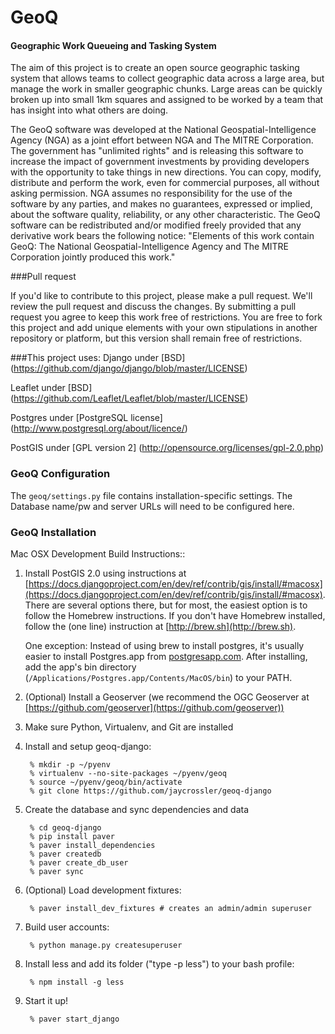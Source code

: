 # GeoQ

#### Geographic Work Queueing and Tasking System ####

The aim of this project is to create an open source geographic tasking system that allows teams to collect geographic data across a large area, but manage the work in smaller geographic chunks. Large areas can be quickly broken up into small 1km squares and assigned to be worked by a team that has insight into what others are doing.

The GeoQ software was developed at the National Geospatial-Intelligence Agency (NGA) as a joint effort between NGA and The MITRE Corporation. The government has "unlimited rights" and is releasing this software to increase the impact of government investments by providing developers with the opportunity to take things in new directions.  You can copy, modify, distribute and perform the work, even for commercial purposes, all without asking permission.  NGA assumes no responsibility for the use of the software by any parties, and makes no guarantees, expressed or implied, about the software quality, reliability, or any other characteristic.  The GeoQ software can be redistributed and/or modified freely provided that any derivative work bears the following notice: "Elements of this work contain GeoQ: The National Geospatial-Intelligence Agency and The MITRE Corporation jointly produced this work."

###Pull request 

If you'd like to contribute to this project, please make a pull request. We'll review the pull request and discuss the changes. By submitting a pull request you agree to keep this work free of restrictions.  You are free to fork this project and add unique elements with your own stipulations in another repository or platform, but this version shall remain free of restrictions.

###This project uses:
Django under [BSD] (https://github.com/django/django/blob/master/LICENSE)

Leaflet under [BSD] (https://github.com/Leaflet/Leaflet/blob/master/LICENSE)

Postgres under [PostgreSQL license] (http://www.postgresql.org/about/licence/)

PostGIS under [GPL version 2] (http://opensource.org/licenses/gpl-2.0.php)


### GeoQ Configuration ###

The ``geoq/settings.py`` file contains installation-specific settings. The Database name/pw and server URLs will need to be configured here.


### GeoQ Installation ###

Mac OSX Development Build Instructions::

1. Install PostGIS 2.0 using instructions at [https://docs.djangoproject.com/en/dev/ref/contrib/gis/install/#macosx](https://docs.djangoproject.com/en/dev/ref/contrib/gis/install/#macosx). There are several options there, but for most, the easiest option is to follow the Homebrew instructions. If you don't have Homebrew installed, follow the (one line) instruction at [http://brew.sh](http://brew.sh).

	One exception: Instead of using brew to install postgres, it's usually easier to install Postgres.app from [postgresapp.com](http://postgresapp.com). After installing, add the app's bin directory (``/Applications/Postgres.app/Contents/MacOS/bin``) to your PATH.

2. (Optional) Install a Geoserver (we recommend the OGC Geoserver at [https://github.com/geoserver](https://github.com/geoserver))

3. Make sure Python, Virtualenv, and Git are installed

4. Install and setup geoq-django:

        % mkdir -p ~/pyenv
        % virtualenv --no-site-packages ~/pyenv/geoq
        % source ~/pyenv/geoq/bin/activate
        % git clone https://github.com/jaycrossler/geoq-django

5. Create the database and sync dependencies and data

        % cd geoq-django
        % pip install paver
        % paver install_dependencies
        % paver createdb
        % paver create_db_user
        % paver sync

6. (Optional) Load development fixtures:

        % paver install_dev_fixtures # creates an admin/admin superuser

7. Build user accounts:

        % python manage.py createsuperuser

8. Install less and add its folder ("type -p less") to your bash profile:

        % npm install -g less

9. Start it up!

        % paver start_django

